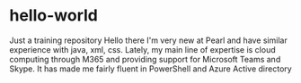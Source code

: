 # hello-world
Just a training repository
Hello there I'm very new at Pearl and have similar experience with java, xml, css. 
Lately, my main line of expertise is cloud computing through M365 and providing support for Microsoft Teams and Skype. 
It has made me fairly fluent in PowerShell and Azure Active directory
